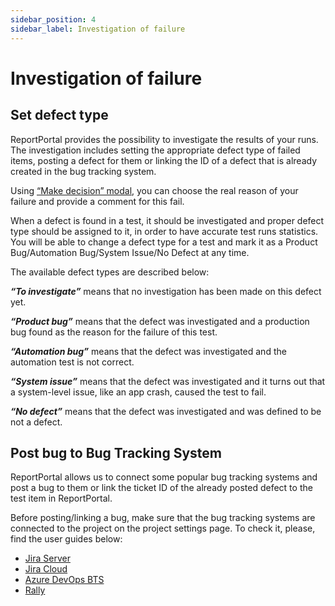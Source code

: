 ```yaml
---
sidebar_position: 4
sidebar_label: Investigation of failure
---
```


# Investigation of failure

## Set defect type

ReportPortal provides the possibility to investigate the results of your runs. The investigation includes setting the appropriate defect type of failed items, posting a defect for them or linking the ID of a defect that is already created in the bug tracking system.

Using [“Make decision” modal](/analysis/Manual-Analysis#make-decision-modal-redesign), you can choose the real reason of your failure and provide a comment for this fail.

When a defect is found in a test, it should be investigated and proper defect type should be assigned to it, in order to have accurate test runs statistics. You will be able to change a defect type for a test and mark it as a Product Bug/Automation Bug/System Issue/No Defect at any time.

The available defect types are described below:

***“To investigate”*** means that no investigation has been made on this defect yet.

***“Product bug”*** means that the defect was investigated and a production bug found as the reason for the failure of this test.

***“Automation bug”*** means that the defect was investigated and the automation test is not correct.

***“System issue”*** means that the defect was investigated and it turns out that a system-level issue, like an app crash, caused the test to fail.

***“No defect”*** means that the defect was investigated and was defined to be not a defect.

## Post bug to Bug Tracking System

ReportPortal allows us to connect some popular bug tracking systems and post a bug to them or link the ticket ID of the already posted defect to the test item in ReportPortal.

Before posting/linking a bug, make sure that the bug tracking systems are connected to the project on the project settings page. To check it, please, find the user guides below:

* [Jira Server](/plugins/JiraServer)
* [Jira Cloud](/plugins/JiraCloud)
* [Azure DevOps BTS](/plugins/AzureDevOpsBTS)
* [Rally](/plugins/Rally)